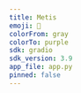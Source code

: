 ```yaml
---
title: Metis
emoji: 🚀
colorFrom: gray
colorTo: purple
sdk: gradio
sdk_version: 3.9
app_file: app.py
pinned: false
---
```



